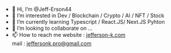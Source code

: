 - 👋 Hi, I’m @Jeff-Erson44
- 👀 I’m interested in Dev / Blockchain / Crypto / AI / NFT / Stock
- 🌱 I’m currently learning Typescript / React.JS/ Next.JS Pyhton
- 💞️ I’m looking to collaborate on ...
- 📫 How to reach me 
website : <a href="http://jefferson-k.com"> jefferson-k.com</a> <br>
   mail : jeffersonk.pro@gmail.com

<!---
Jeff-Erson44/Jeff-Erson44 is a ✨ special ✨ repository because its `README.md` (this file) appears on your GitHub profile.
You can click the Preview link to take a look at your changes.
--->

